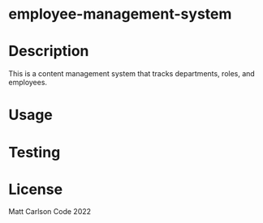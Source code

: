 # employee-management-system

# Description
This is a content management system that tracks departments, roles, and employees.

# Usage

# Testing

# License
Matt Carlson Code 2022